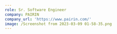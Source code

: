 ```yaml
---
role: Sr. Software Engineer
company: PAIRIN
company_url: 'https://www.pairin.com/'
image: /Screenshot from 2023-03-09 01-58-35.png
---
```


